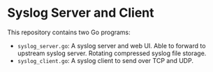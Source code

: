 # Syslog Server and Client

This repository contains two Go programs:

* `syslog_server.go`: A syslog server and web UI. Able to forward to upstream syslog server. Rotating compressed syslog file storage.
* `syslog_client.go`: A syslog client to send over TCP and UDP.

